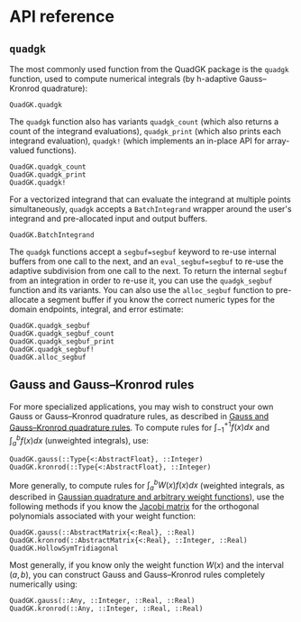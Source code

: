# API reference

## `quadgk`

The most commonly used function from the QuadGK package is the `quadgk` function, used to compute numerical integrals (by h-adaptive Gauss–Kronrod quadrature):

```@docs
QuadGK.quadgk
```

The `quadgk` function also has variants `quadgk_count` (which also returns a count of the integrand evaluations), `quadgk_print` (which also prints each integrand evaluation), `quadgk!` (which implements an in-place API for array-valued functions).

```@docs
QuadGK.quadgk_count
QuadGK.quadgk_print
QuadGK.quadgk!
```

For a vectorized integrand that can evaluate the integrand at multiple points
simultaneously, `quadgk` accepts a `BatchIntegrand` wrapper around the user's
integrand and pre-allocated input and output buffers.

```@docs
QuadGK.BatchIntegrand
```

The `quadgk` functions accept a `segbuf=segbuf` keyword to re-use internal
buffers from one call to the next, and an `eval_segbuf=segbuf` to re-use
the adaptive subdivision from one call to the next.   To return the internal
`segbuf` from an integration in order to re-use it, you can use the
`quadgk_segbuf` function and its variants.  You can also use the `alloc_segbuf` function to pre-allocate a segment buffer if you know the
correct numeric types for the domain endpoints, integral, and error estimate:

```@docs
QuadGK.quadgk_segbuf
QuadGK.quadgk_segbuf_count
QuadGK.quadgk_segbuf_print
QuadGK.quadgk_segbuf!
QuadGK.alloc_segbuf
```


## Gauss and Gauss–Kronrod rules

For more specialized applications, you may wish to construct your own Gauss or Gauss–Kronrod quadrature rules, as described in [Gauss and Gauss–Kronrod quadrature rules](@ref).   To compute rules for $\int_{-1}^{+1} f(x) dx$ and $\int_a^b f(x) dx$ (unweighted integrals), use:

```@docs
QuadGK.gauss(::Type{<:AbstractFloat}, ::Integer)
QuadGK.kronrod(::Type{<:AbstractFloat}, ::Integer)
```

More generally, to compute rules for $\int_a^b W(x) f(x) dx$ (weighted integrals, as described in [Gaussian quadrature and arbitrary weight functions](@ref)), use the following methods if you know the [Jacobi matrix](https://en.wikipedia.org/wiki/Jacobi_operator) for the orthogonal
polynomials associated with your weight function:

```@docs
QuadGK.gauss(::AbstractMatrix{<:Real}, ::Real)
QuadGK.kronrod(::AbstractMatrix{<:Real}, ::Integer, ::Real)
QuadGK.HollowSymTridiagonal
```

Most generally, if you know only the weight function $W(x)$ and the interval $(a,b)$, you
can construct Gauss and Gauss–Kronrod rules completely numerically using:

```@docs
QuadGK.gauss(::Any, ::Integer, ::Real, ::Real)
QuadGK.kronrod(::Any, ::Integer, ::Real, ::Real)
```
